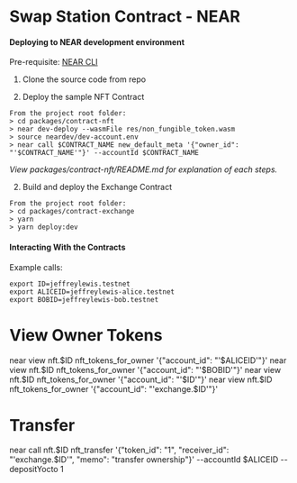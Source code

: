 # Swap Station Contract - NEAR

#### Deploying to NEAR development environment

Pre-requisite: [NEAR CLI](https://docs.near.org/docs/tools/near-cli#installation)
1. Clone the source code from repo

2. Deploy the sample NFT Contract

```
From the project root folder:
> cd packages/contract-nft
> near dev-deploy --wasmFile res/non_fungible_token.wasm
> source neardev/dev-account.env
> near call $CONTRACT_NAME new_default_meta '{"owner_id": "'$CONTRACT_NAME'"}' --accountId $CONTRACT_NAME
```
*View packages/contract-nft/README.md for explanation of each steps.*

2. Build and deploy the Exchange Contract
```
From the project root folder:
> cd packages/contract-exchange
> yarn
> yarn deploy:dev
```

#### Interacting With the Contracts

Example calls:

```
export ID=jeffreylewis.testnet
export ALICEID=jeffreylewis-alice.testnet
export BOBID=jeffreylewis-bob.testnet
```

# View Owner Tokens
near view nft.$ID nft_tokens_for_owner '{"account_id": "'$ALICEID'"}'
near view nft.$ID nft_tokens_for_owner '{"account_id": "'$BOBID'"}'
near view nft.$ID nft_tokens_for_owner '{"account_id": "'$ID'"}'
near view nft.$ID nft_tokens_for_owner '{"account_id": "'exchange.$ID'"}'

# Transfer
near call nft.$ID nft_transfer '{"token_id": "1", "receiver_id": "'exchange.$ID'", "memo": "transfer ownership"}' --accountId $ALICEID --depositYocto 1
